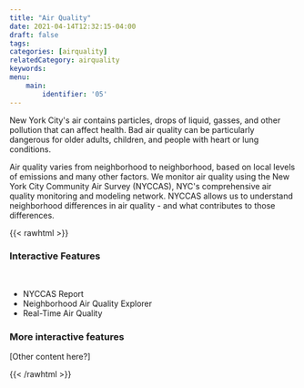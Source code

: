 ```yaml
---
title: "Air Quality"
date: 2021-04-14T12:32:15-04:00
draft: false
tags: 
categories: [airquality]
relatedCategory: airquality
keywords: 
menu:
    main:
        identifier: '05'
---
```


New York City's air contains particles, drops of liquid, gasses, and other pollution that can affect health. Bad air quality can be particularly dangerous for older adults, children, and people with heart or lung conditions.

Air quality varies from neighborhood to neighborhood, based on local levels of emissions and many other factors. We monitor air quality using the New York City Community Air Survey (NYCCAS), NYC's comprehensive air quality monitoring and modeling network. NYCCAS allows us to understand neighborhood differences in air quality - and what contributes to those differences.

{{< rawhtml >}}
    <!--Custom, one-off features added here-->
    <div class="col-md-6 pl-0">
                    <div class="card content-card mb-4">
                    <div class="card-content">
                        <div class="card-body">
                            <h3 class="card-title">Interactive Features</h3>
                                <p class="card-text">        
                                    <ul>
                                        <li>NYCCAS Report</li>
                                        <li>Neighborhood Air Quality Explorer
                                        <li>Real-Time Air Quality
                                    </ul></p>
                        </div>
                    </div>
                </div>
    </div>
    <div class="col-md-6 pl-0">
                <div class="card content-card mb-4">
                    <div class="card-content">
                        <div class="card-body">
                            <h3 class="card-title">More interactive features</h3>
                                <p class="card-text">[Other content here?]</p>
                        </div>
                    </div>
                </div>
    </div>



{{< /rawhtml >}}

